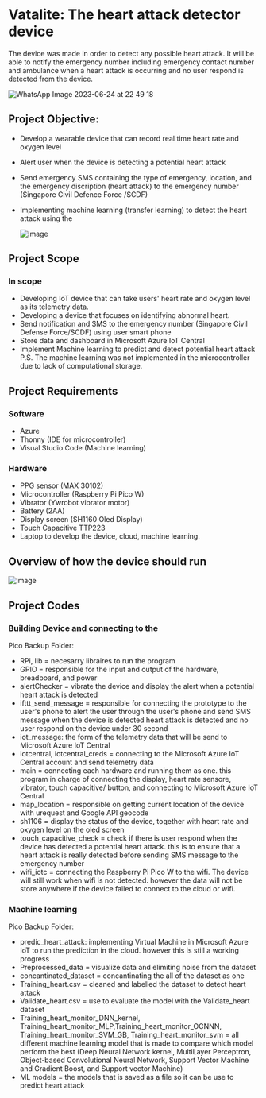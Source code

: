 # Vatalite: The heart attack detector device

The device was made in order to detect any possible heart attack. It will be able to notify the emergency number 
including emergency contact number and ambulance when a heart attack is occurring and no user respond is detected 
from the device.

![WhatsApp Image 2023-06-24 at 22 49 18](https://github.com/Jesslyn26/Vatalite_heart_attack_device/assets/79516995/fe21b966-ad48-4279-a475-6f7bcbfd97b6)


## Project Objective:

- Develop a wearable device that can record real time heart rate and oxygen level
- Alert user when the device is detecting a potential heart attack
- Send emergency SMS containing the type of emergency, location, and the emergency discription (heart attack) to the emergency number (Singapore Civil Defence Force /SCDF)
- Implementing machine learning (transfer learning) to detect the heart attack using the

  ![image](https://github.com/Jesslyn26/Vatalite_heart_attack_device/assets/79516995/9a694ba1-0568-4c11-93ab-6c081522cff0)

## Project Scope
### In scope
- Developing IoT device that can take users' heart rate and oxygen level as its telemetry data.
- Developing a device that focuses on identifying abnormal heart.
- Send notification and SMS to the emergency number (Singapore Civil Defense Force/SCDF) using user smart phone
- Store data and dashboard in Microsoft Azure IoT Central
- Implement Machine learning to predict and detect potential heart attack
P.S. The machine learning was not implemented in the microcontroller due to lack of computational storage.

## Project Requirements 
### Software
- Azure 
- Thonny (IDE for microcontroller) 
- Visual Studio Code (Machine learning)
### Hardware
- PPG sensor (MAX 30102)
- Microcontroller (Raspberry Pi Pico W)
- Vibrator (Ywrobot vibrator motor)
- Battery (2AA)
- Display screen (SH1160 Oled Display)
- Touch Capacitive TTP223
- Laptop to develop the device, cloud, machine learning.

## Overview of how the device should run
![image](https://github.com/Jesslyn26/Vatalite_heart_attack_device/assets/79516995/bc5e9e05-f39c-4f81-a910-63896cbdd950)


## Project Codes
### Building Device and connecting to the 
Pico Backup Folder:
- RPi, lib = necesarry libraires to run the program
- GPIO = responsible for the input and output of the hardware, breadboard, and power
- alertChecker = vibrate the device and display the alert when a potential heart attack is detected 
- ifttt_send_message = responsible for connecting the prototype to the user's phone to alert the user through the user's phone and send SMS message when the device is detected heart attack is detected and no user respond on the device under 30 second
- iot_message: the form of the telemetry data that will be send to Microsoft Azure IoT Central
- iotcentral, iotcentral_creds = connecting to the Microsoft Azure IoT Central account and send telemetry data
- main = connecting each hardware and running them as one. this program in charge of connecting the display, heart rate sensore, vibrator, touch capacitive/ button, and connecting to Microsoft Azure IoT Central
- map_location = responsible on getting current location of the device with urequest and Google API geocode
- sh1106 = display the status of the device, together with heart rate and oxygen level on the oled screen
- touch_capacitive_check = check if there is user respond when the device has detected a potential heart attack. this is to ensure that a heart attack is really detected before sending SMS message to the emergency number
- wifi_iotc = connecting the Raspberry Pi Pico W to the wifi. The device will still work when wifi is not detected. however the data will not be store anywhere if the device failed to connect to the cloud or wifi.

### Machine learning
Pico Backup Folder:
- predic_heart_attack: implementing Virtual Machine in Microsoft Azure IoT to run the prediction in the cloud. however this is still a working progress
- Preprocessed_data = visualize data and elimiting noise from the dataset
- concantinated_dataset = concantinating the all of the dataset as one
- Training_heart.csv = cleaned and labelled the dataset to detect heart attack
- Validate_heart.csv = use to evaluate the model with the Validate_heart dataset
- Training_heart_monitor_DNN_kernel, Training_heart_monitor_MLP,Training_heart_monitor_OCNNN, Training_heart_monitor_SVM_GB, Training_heart_monitor_svm = all different machine learning model that is made to compare which model perform the best (Deep Neural Network kernel, MultiLayer Perceptron, Object-based Convolutional Neural Network, Support Vector Machine and Gradient Boost, and Support vector Machine)
- ML models = the models that is saved as a file so it can be use to predict heart attack
